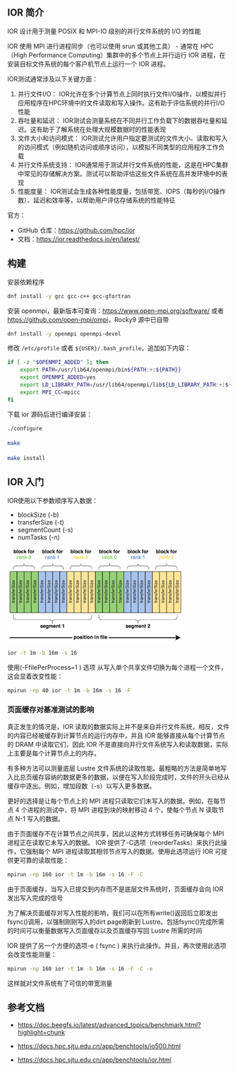 ## IOR 简介

IOR 设计用于测量 POSIX 和 MPI-IO 级别的并行文件系统的 I/O 的性能

IOR 使用 MPI 进行进程同步（也可以使用 srun 或其他工具） - 通常在 HPC（High Performance Computing）集群中的多个节点上并行运行 IOR 进程，在安装目标文件系统的每个客户机节点上运行一个 IOR 进程。

IOR测试通常涉及以下关键方面：

1. 并行文件I/O： IOR允许在多个计算节点上同时执行文件I/O操作，以模拟并行应用程序在HPC环境中的文件读取和写入操作。这有助于评估系统的并行I/O性能
2. 吞吐量和延迟： IOR测试会测量系统在不同并行工作负载下的数据吞吐量和延迟。这有助于了解系统在处理大规模数据时的性能表现
3. 文件大小和访问模式： IOR测试允许用户指定要测试的文件大小、读取和写入的访问模式（例如随机访问或顺序访问），以模拟不同类型的应用程序工作负载
4. 并行文件系统支持： IOR通常用于测试并行文件系统的性能，这是在HPC集群中常见的存储解决方案。测试可以帮助评估这些文件系统在高并发环境中的表现
5. 性能度量： IOR测试会生成各种性能度量，包括带宽、IOPS（每秒的I/O操作数）、延迟和效率等，以帮助用户评估存储系统的性能特征

官方：

- GitHub 仓库：<https://github.com/hpc/ior>
- 文档：<https://ior.readthedocs.io/en/latest/>

## 构建

安装依赖程序

```bash
dnf install -y gcc gcc-c++ gcc-gfortran
```

安装 openmpi，最新版本可查询：<https://www.open-mpi.org/software/> 或者 <https://github.com/open-mpi/ompi>，Rocky9 源中已自带

```bash
dnf install -y openmpi openmpi-devel
```

修改 `/etc/profile` 或者 `${USER}/.bash_profile`，追加如下内容：

```bash
if [ -z "$OPENMPI_ADDED" ]; then
    export PATH=/usr/lib64/openmpi/bin${PATH:+:${PATH}}
    export OPENMPI_ADDED=yes
    export LD_LIBRARY_PATH=/usr/lib64/openmpi/lib${LD_LIBRARY_PATH:+:${LD_LIBRARY_PATH}}
    export MPI_CC=mpicc
fi

```

下载 ior 源码后进行编译安装：

```bash
./configure

make 

make install
```

## IOR 入门

IOR使用以下参数顺序写入数据：

- blockSize (-b)
- transferSize (-t)
- segmentCount (-s)
- numTasks (-n)

![img](./.assets/ior简介/ior1.png)

```bash
ior -t 1m -b 16m -s 16
```

使用(-FfilePerProcess=1 ) 选项 从写入单个共享文件切换为每个进程一个文件，这会显着改变性能：

```bash
mpirun -np 40 ior -t 1m -b 16m -s 16 -F
```

### 页面缓存对基准测试的影响

真正发生的情况是，IOR 读取的数据实际上并不是来自并行文件系统，相反，文件的内容已经被缓存到计算节点的运行内存中，并且 IOR 能够直接从每个计算节点的 DRAM 中读取它们，因此 IOR 不是直接向并行文件系统写入和读取数据，实际上主要是每个计算节点上的内存。

有多种方法可以测量底层 Lustre 文件系统的读取性能。最粗略的方法是简单地写入比总页缓存容纳的数据更多的数据，以便在写入阶段完成时，文件的开头已经从缓存中逐出。例如，增加段数（-s）以写入更多数据。

更好的选择是让每个节点上的 MPI 进程只读取它们未写入的数据。例如，在每节点 4 个进程的测试中，将 MPI 进程到块的映射移动 4 个，使每个节点 N 读取节点 N-1 写入的数据。

由于页面缓存不在计算节点之间共享，因此以这种方式转移任务可确保每个 MPI 进程正在读取它未写入的数据。 IOR 提供了-C选项（reorderTasks）来执行此操作，它强制每个 MPI 进程读取其相邻节点写入的数据。使用此选项运行 IOR 可提供更可靠的读取性能：

```bash
mpirun -np 160 ior -t 1m -b 16m -s 16 -F -C
```

由于页面缓存，当写入已提交到内存而不是底层文件系统时，页面缓存会向 IOR 发出写入完成的信号

为了解决页面缓存对写入性能的影响，我们可以在所有write()返回后立即发出fsync()调用，以强制刚刚写入的dirt page刷新到 Lustre。包括fsync()完成所需的时间可以衡量数据写入页面缓存以及页面缓存写回 Lustre 所需的时间

IOR 提供了另一个方便的选项-e ( fsync ) 来执行此操作。并且，再次使用此选项会改变性能测量：

```bash
mpirun -np 160 ior -t 1m -b 16m -s 16 -F -C -e
```

这样就对文件系统有了可信的带宽测量

## 参考文档

- <https://doc.beegfs.io/latest/advanced_topics/benchmark.html?highlight=chunk>
- <https://docs.hpc.sjtu.edu.cn/app/benchtools/io500.html>

- <https://docs.hpc.sjtu.edu.cn/app/benchtools/ior.html>
